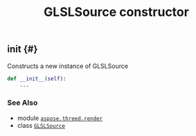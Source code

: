 ﻿---
title: GLSLSource constructor
second_title: Aspose.3D for Python via .NET API References
description: 
type: docs
weight: 10
url: /aspose.threed.render/glslsource/__init__/
is_root: false
---

## __init__ {#}

Constructs a new instance of GLSLSource



```python
def __init__(self):
    ...
```





### See Also
* module [`aspose.threed.render`](../../)
* class [`GLSLSource`](/3d/python-net/aspose.threed.render/glslsource)

